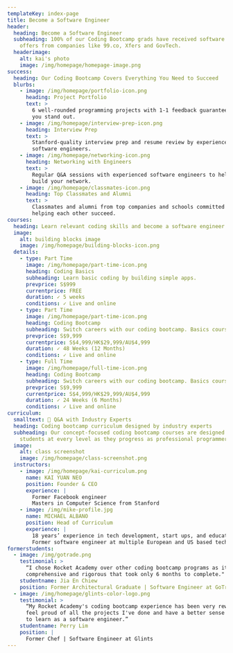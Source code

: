 ```yaml
---
templateKey: index-page
title: Become a Software Engineer
header:
  heading: Become a Software Engineer
  subheading: 100% of our Coding Bootcamp grads have received software engineering
    offers from companies like 99.co, Xfers and GovTech.
  headerimage:
    alt: kai's photo
    image: /img/homepage/homepage-image.png
success:
  heading: Our Coding Bootcamp Covers Everything You Need to Succeed
  blurbs:
    - image: /img/homepage/portfolio-icon.png
      heading: Project Portfolio
      text: >
        6 well-rounded programming projects with 1-1 feedback guaranteed to help
        you stand out.
    - image: /img/homepage/interview-prep-icon.png
      heading: Interview Prep
      text: >
        Stanford-quality interview prep and resume review by experienced
        software engineers.
    - image: /img/homepage/networking-icon.png
      heading: Networking with Engineers
      text: >
        Regular Q&A sessions with experienced software engineers to help you
        build your network.
    - image: /img/homepage/classmates-icon.png
      heading: Top Classmates and Alumni
      text: >
        Classmates and alumni from top companies and schools committed to
        helping each other succeed.
courses:
  heading: Learn relevant coding skills and become a software engineer
  image:
    alt: building blocks image
    image: /img/homepage/building-blocks-icon.png
  details:
    - type: Part Time
      image: /img/homepage/part-time-icon.png
      heading: Coding Basics
      subheading: Learn basic coding by building simple apps.
      prevprice: S$999
      currentprice: FREE
      duration: ✓ 5 weeks
      conditions: ✓ Live and online
    - type: Part Time
      image: /img/homepage/part-time-icon.png
      heading: Coding Bootcamp
      subheading: Switch careers with our coding bootcamp. Basics course recommended.
      prevprice: S$9,999
      currentprice: S$4,999/HK$29,999/AU$4,999
      duration: ✓ 48 Weeks (12 Months)
      conditions: ✓ Live and online
    - type: Full Time
      image: /img/homepage/full-time-icon.png
      heading: Coding Bootcamp
      subheading: Switch careers with our coding bootcamp. Basics course recommended.
      prevprice: S$9,999
      currentprice: S$4,999/HK$29,999/AU$4,999
      duration: ✓ 24 Weeks (6 Months)
      conditions: ✓ Live and online
curriculum:
  smalltext: 🚀 Q&A with Industry Experts
  heading: Coding bootcamp curriculum designed by industry experts
  subheading: Our concept-focused coding bootcamp courses are designed to support
    students at every level as they progress as professional programmers.
  image:
    alt: class screenshot
    image: /img/homepage/class-screenshot.png
  instructors:
    - image: /img/homepage/kai-curriculum.png
      name: KAI YUAN NEO
      position: Founder & CEO
      experience: |
        Former Facebook engineer
        Masters in Computer Science from Stanford
    - image: /img/mike-profile.jpg
      name: MICHAEL ALBANO
      position: Head of Curriculum
      experience: |
        18 years’ experience in tech development, start ups, and education
        Former software engineer at multiple European and US based tech firms
formerstudents:
  - image: /img/gotrade.png
    testimonial: >
      “I chose Rocket Academy over other coding bootcamp programs as it was more
      comprehensive and rigorous that took only 6 months to complete." 
    studentname: Jia En Chiew
    position: Former Architectural Graduate | Software Engineer at GoTrade
  - image: /img/homepage/glints-color-logo.png
    testimonial: >
      “My Rocket Academy's coding bootcamp experience has been very rewarding. I
      feel proud of all the projects I've done and have a better sense of what
      to learn as a software engineer.”
    studentname: Perry Lim
    position: |
      Former Chef | Software Engineer at Glints
---
```

